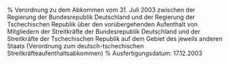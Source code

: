 % Verordnung zu dem Abkommen vom 31. Juli 2003 zwischen der Regierung der Bundesrepublik Deutschland und der Regierung der Tschechischen Republik über den vorübergehenden Aufenthalt von Mitgliedern der Streitkräfte der Bundesrepublik Deutschland und der Streitkräfte der Tschechischen Republik auf dem Gebiet des jeweils anderen Staats  (Verordnung zum deutsch-tschechischen Streitkräfteaufenthaltsabkommen)
% Ausfertigungsdatum: 17.12.2003
 